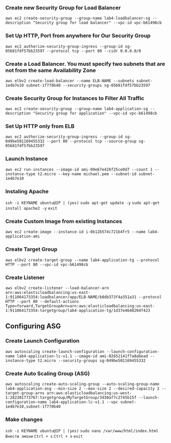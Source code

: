 ### Create new Security Group for Load Balancer
```aws ec2 create-security-group --group-name lab4-loadbalancer-sg --description "Security group for load balancer" --vpc-id vpc-b61498cb```

### Set Up HTTP, Port from anywhere for Our Security Group
```aws ec2 authorize-security-group-ingress --group-id sg-05681fdf57bb23597 --protocol tcp --port 80 --cidr 0.0.0.0/0```

### Create a Load Balancer. You must specify two subnets that are not from the same Availability Zone
```aws elbv2 create-load-balancer --name ELB-NAME --subnets subnet-1e4b7e10 subnet-1f770b40 --security-groups sg-05681fdf57bb23597```

### Create Security Group for Instances to Filter All Traffic
```aws ec2 create-security-group --group-name lab4-application-sg --description "Security group for application" --vpc-id vpc-b61498cb```

### Set Up HTTP only from ELB
```aws ec2 authorize-security-group-ingress --group-id sg-049be501169455332 --port 80 --protocol tcp --source-group sg-05681fdf57bb23597```

### Launch Instance
```aws ec2 run-instances --image-id ami-09e67e426f25ce0d7 --count 1 --instance-type t2.micro --key-name michael.pem --subnet-id subnet-1e4b7e10```

### Instaling Apache

``` ssh -i KEYNAME ubuntu@IP | (yes) ```
``` sudo apt-get update -y ```
``` sudo apt-get install apache2 -y ```
``` exit ```

### Create Custom Image from existing Instances
```aws ec2 create-image --instance-id i-0b12b574c721b4fr5 --name lab4-application-ami```

### Create Target Group
```aws elbv2 create-target-group --name lab4-application-tg --protocol HTTP --port 80 --vpc-id vpc-b61498cb```

### Create Listener
```aws elbv2 create-listener --load-balancer-arn arn:aws:elasticloadbalancing:us-east-1:911064173354:loadbalancer/app/ELB-NAME/b8db373f4a351a31 --protocol HTTP --port 80 --default-actions Type=forward,TargetGroupArn=arn:aws:elasticloadbalancing:us-east-1:911064173354:targetgroup/lab4-application-tg/1d37e4648204f423```

## Configuring ASG

### Create Launch Configuration
```aws autoscaling create-launch-configuration --launch-configuration-name lab4-application-lc-v1.1 --image-id ami-02652141f7a8abead --instance-type t2.micro --security-groups sg-049be501169455332```

### Create Auto Scaling Group (ASG)
```aws autoscaling create-auto-scaling-group --auto-scaling-group-name lab4-application-asg --min-size 2 --max-size 2 --desired-capacity 2 --target-group-arns arn:aws:elasticloadbalancing:us-west-1:282301773767:targetgroup/MyTargetGroup/3d30af7c2745b15f --launch-configuration-name lab4-application-lc-v1.1 --vpc subnet-1e4b7e10,subnet-1f770b40```

### Make changes
``` ssh -i KEYNAME ubuntu@IP | (yes) ```
``` sudo nano /var/www/html/index.html ```
``` Внести зміни ```
``` Ctrl + s ```
``` Ctrl + x ```
``` exit ```
